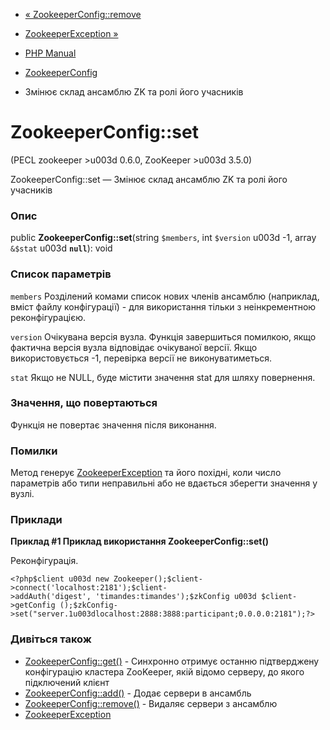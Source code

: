 - [« ZookeeperConfig::remove](zookeeperconfig.remove.md)
- [ZookeeperException »](class.zookeeperexception.md)

- [PHP Manual](index.md)
- [ZookeeperConfig](class.zookeeperconfig.md)
- Змінює склад ансамблю ZK та ролі його учасників

# ZookeeperConfig::set

(PECL zookeeper \>u003d 0.6.0, ZooKeeper \>u003d 3.5.0)

ZookeeperConfig::set — Змінює склад ансамблю ZK та ролі його учасників

### Опис

public **ZookeeperConfig::set**(string `$members`, int `$version` u003d -1,
array `&$stat` u003d **`null`**): void

### Список параметрів

`members`
Розділений комами список нових членів ансамблю (наприклад, вміст
файлу конфігурації) - для використання тільки з неінкрементною
реконфігурацією.

`version`
Очікувана версія вузла. Функція завершиться помилкою, якщо фактична
версія вузла відповідає очікуваної версії. Якщо використовується -1,
перевірка версії не виконуватиметься.

`stat`
Якщо не NULL, буде містити значення stat для шляху повернення.

### Значення, що повертаються

Функція не повертає значення після виконання.

### Помилки

Метод генерує [ZookeeperException](class.zookeeperexception.md) та
його похідні, коли число параметрів або типи неправильні або не вдається
зберегти значення у вузлі.

### Приклади

**Приклад #1 Приклад використання **ZookeeperConfig::set()****

Реконфігурація.

` <?php$client u003d new Zookeeper();$client->connect('localhost:2181');$client->addAuth('digest', 'timandes:timandes');$zkConfig u003d $client->getConfig ();$zkConfig->set("server.1u003dlocalhost:2888:3888:participant;0.0.0.0:2181");?> `

### Дивіться також

- [ZookeeperConfig::get()](zookeeperconfig.get.md) - Синхронно
отримує останню підтверджену конфігурацію кластера ZooKeeper,
якій відомо серверу, до якого підключений клієнт
- [ZookeeperConfig::add()](zookeeperconfig.add.md) - Додає
сервери в ансамбль
- [ZookeeperConfig::remove()](zookeeperconfig.remove.md) - Видаляє
сервери з ансамблю
- [ZookeeperException](class.zookeeperexception.md)
